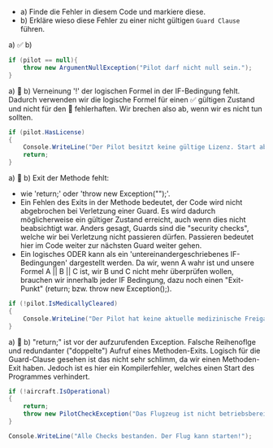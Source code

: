  - a) Finde die Fehler in diesem Code und markiere diese.
 - b) Erkläre wieso diese Fehler zu einer nicht gültigen `Guard Clause` führen. 

a) ✅ b) 
```csharp
if (pilot == null){
    throw new ArgumentNullException("Pilot darf nicht null sein.");
}
```

a) 💢 
b) Verneinung '!' der logischen Formel in der IF-Bedingung fehlt. 
   Dadurch verwenden wir die logische Formel für einen ✅ gültigen Zustand und nicht für den 💢 fehlerhaften.
   Wir brechen also ab, wenn wir es nicht tun sollten.
```csharp
if (pilot.HasLicense)
{
    Console.WriteLine("Der Pilot besitzt keine gültige Lizenz. Start abgebrochen.");
    return;
}
```

a) 💢 
b) Exit der Methode fehlt: 
   - wie 'return;' oder 'throw new Exception("");'. 
   - Ein Fehlen des Exits in der Methode bedeutet, der Code wird nicht abgebrochen bei Verletzung einer Guard.
     Es wird dadurch möglicherweise ein gültiger Zustand erreicht, auch wenn dies nicht beabsichtigt war. 
     Anders gesagt, Guards sind die "security checks", welche wir bei Verletzung nicht passieren dürfen. 
     Passieren bedeutet hier im Code weiter zur nächsten Guard weiter gehen.
   - Ein logisches ODER kann als ein 'untereinandergeschriebenes IF-Bedingungen' dargestellt werden. 
     Da wir, wenn A wahr ist und unsere Formel A || B || C ist, wir B und C nicht mehr überprüfen wollen, 
     brauchen wir innerhalb jeder IF Bedingung, dazu noch einen "Exit-Punkt" (return; bzw. throw new Exception();).
```csharp
if (!pilot.IsMedicallyCleared)
{
    Console.WriteLine("Der Pilot hat keine aktuelle medizinische Freigabe.");
}
```

a) 💢
b) "return;" ist vor der aufzurufenden Exception. 
   Falsche Reihenoflge und redundanter ("doppelte") Aufruf eines Methoden-Exits.
   Logisch für die Guard-Clause gesehen ist das nicht sehr schlimm, da wir einen Methoden-Exit haben.
   Jedoch ist es hier ein Kompilerfehler, welches einen Start des Programmes verhindert.
```csharp
if (!aircraft.IsOperational)
{
    return;
    throw new PilotCheckException("Das Flugzeug ist nicht betriebsbereit.");
}

Console.WriteLine("Alle Checks bestanden. Der Flug kann starten!");
```